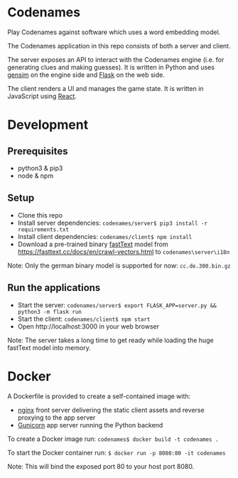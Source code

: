 # Codenames

Play Codenames against software which uses a word embedding model.

The Codenames application in this repo consists of both a server and client.

The server exposes an API to interact with the Codenames engine (i.e. for
generating clues and making guesses). It is written in Python and uses
[gensim](https://github.com/RaRe-Technologies/gensim) on the engine side and
[Flask](https://github.com/pallets/flask) on the web side.

The client renders a UI and manages the game state. It is written in JavaScript
using [React](https://reactjs.org).

# Development

## Prerequisites

* python3 & pip3
* node & npm

## Setup

* Clone this repo
* Install server dependencies:
  `codenames/server$ pip3 install -r requirements.txt`
* Install client dependencies:
  `codenames/client$ npm install`
* Download a pre-trained binary [fastText](https://fasttext.cc) model from
  https://fasttext.cc/docs/en/crawl-vectors.html to `codenames\server\i18n`

Note: Only the german binary model is supported for now: `cc.de.300.bin.gz`

## Run the applications

* Start the server:
  `codenames/server$ export FLASK_APP=server.py && python3 -m flask run`
* Start the client:
  `codenames/client$ npm start`
* Open http://localhost:3000 in your web browser

Note: The server takes a long time to get ready while loading the huge fastText
model into memory.

# Docker

A Dockerfile is provided to create a self-contained image with:
* [nginx](https://nginx.org) front server delivering the static client assets
  and reverse proxying to the app server
* [Gunicorn](https://gunicorn.org) app server running the Python backend

To create a Docker image run:
`codenames$ docker build -t codenames .`

To start the Docker container run:
`$ docker run -p 8080:80 -it codenames`

Note: This will bind the exposed port 80 to your host port 8080.
